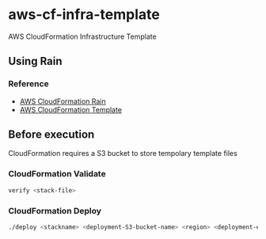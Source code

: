 # aws-cf-infra-template
AWS CloudFormation Infrastructure Template

## Using Rain

### Reference

- [AWS CloudFormation Rain](https://github.com/aws-cloudformation/rain)
- [AWS CloudFormation Template](https://github.com/aws-cloudformation/aws-cloudformation-templates)

## Before execution

CloudFormation requires a S3 bucket to store tempolary template files

### CloudFormation Validate

```bash
verify <stack-file>
```

### CloudFormation Deploy

```bash
./deploy <stackname> <deployment-S3-bucket-name> <region> <deployment-environment>
```
